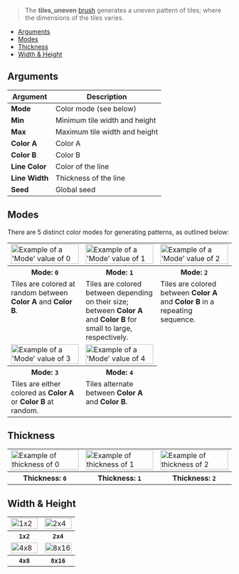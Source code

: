 > The **tiles_uneven** [brush](Brush-Shaders) generates a uneven pattern of tiles; where the dimensions of the tiles varies.

<!-- TOC -->
- [Arguments](#arguments)
- [Modes](#modes)
- [Thickness](#thickness)
- [Width & Height](#width--height)

## Arguments

Argument | Description
--------- | -----------
**Mode** | Color mode (see below)
**Min** | Minimum tile width and height
**Max** | Maximum tile width and height
**Color A** | Color A
**Color B** | Color B
**Line Color** | Color of the line
**Line Width** | Thickness of the line
**Seed** | Global seed

## Modes

There are 5 distinct color modes for generating patterns, as outlined below:

<!-- SAMPLE tiles_uneven_modes 3 -->
<table>
	<tr>
		<td width="33.33%"><img width="100%" src="https://s3.amazonaws.com/misc.lachlanmcdonald.com/magicavoxel-shaders/0.10.6/tiles_uneven_mode0.png" alt="Example of a 'Mode' value of 0"></td>
		<td width="33.33%"><img width="100%" src="https://s3.amazonaws.com/misc.lachlanmcdonald.com/magicavoxel-shaders/0.10.6/tiles_uneven_mode1.png" alt="Example of a 'Mode' value of 1"></td>
		<td width="33.33%"><img width="100%" src="https://s3.amazonaws.com/misc.lachlanmcdonald.com/magicavoxel-shaders/0.10.6/tiles_uneven_mode2.png" alt="Example of a 'Mode' value of 2"></td>
	</tr>
	<tr>
		<th>Mode: <code>0</code></th>
		<th>Mode: <code>1</code></th>
		<th>Mode: <code>2</code></th>
	</tr>
	<tr>
		<td valign="top">Tiles are colored at random between <strong>Color A</strong> and <strong>Color B</strong>.</td>
		<td valign="top">Tiles are colored between depending on their size; between <strong>Color A</strong> and <strong>Color B</strong> for small to large, respectively.</td>
		<td valign="top">Tiles are colored between <strong>Color A</strong> and <strong>Color B</strong> in a repeating sequence.</td>
	</tr>
	<tr>
		<td width="33.33%"><img width="100%" src="https://s3.amazonaws.com/misc.lachlanmcdonald.com/magicavoxel-shaders/0.10.6/tiles_uneven_mode3.png" alt="Example of a 'Mode' value of 3"></td>
		<td width="33.33%"><img width="100%" src="https://s3.amazonaws.com/misc.lachlanmcdonald.com/magicavoxel-shaders/0.10.6/tiles_uneven_mode4.png" alt="Example of a 'Mode' value of 4"></td>
	</tr>
	<tr>
		<th>Mode: <code>3</code></th>
		<th>Mode: <code>4</code></th>
	</tr>
	<tr>
		<td valign="top">Tiles are either colored as <strong>Color A</strong> or <strong>Color B</strong> at random.</td>
		<td valign="top">Tiles alternate between <strong>Color A</strong> and <strong>Color B</strong>.</td>
	</tr>
</table>
<!-- END -->

## Thickness

<!-- SAMPLE tiles_uneven_thickness 3 -->
<table>
	<tr>
		<td width="33.33%"><img width="100%" src="https://s3.amazonaws.com/misc.lachlanmcdonald.com/magicavoxel-shaders/0.10.6/tiles_uneven_thickness0.png" alt="Example of thickness of 0"></td>
		<td width="33.33%"><img width="100%" src="https://s3.amazonaws.com/misc.lachlanmcdonald.com/magicavoxel-shaders/0.10.6/tiles_uneven_thickness1.png" alt="Example of thickness of 1"></td>
		<td width="33.33%"><img width="100%" src="https://s3.amazonaws.com/misc.lachlanmcdonald.com/magicavoxel-shaders/0.10.6/tiles_uneven_thickness2.png" alt="Example of thickness of 2"></td>
	</tr>
	<tr>
		<th>Thickness: <code>0</code></th>
		<th>Thickness: <code>1</code></th>
		<th>Thickness: <code>2</code></th>
	</tr>
</table>
<!-- END -->

## Width & Height

<!-- SAMPLE tiles_uneven_variations 2 -->
<table>
	<tr>
		<td width="50%"><img width="100%" src="https://s3.amazonaws.com/misc.lachlanmcdonald.com/magicavoxel-shaders/0.10.6/tiles_uneven_1x2.png" alt="1x2"></td>
		<td width="50%"><img width="100%" src="https://s3.amazonaws.com/misc.lachlanmcdonald.com/magicavoxel-shaders/0.10.6/tiles_uneven_2x4.png" alt="2x4"></td>
	</tr>
	<tr>
		<th><code>1x2</code></th>
		<th><code>2x4</code></th>
	</tr>
	<tr>
		<td width="50%"><img width="100%" src="https://s3.amazonaws.com/misc.lachlanmcdonald.com/magicavoxel-shaders/0.10.6/tiles_uneven_4x8.png" alt="4x8"></td>
		<td width="50%"><img width="100%" src="https://s3.amazonaws.com/misc.lachlanmcdonald.com/magicavoxel-shaders/0.10.6/tiles_uneven_8x16.png" alt="8x16"></td>
	</tr>
	<tr>
		<th><code>4x8</code></th>
		<th><code>8x16</code></th>
	</tr>
</table>
<!-- END -->
